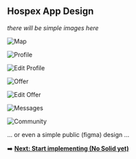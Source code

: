 ## Hospex App Design

_there will be simple images here_

![Map]()

![Profile]()

![Edit Profile]()

![Offer]()

![Edit Offer]()

![Messages]()

![Community]()

... or even a simple public (figma) design ...

:arrow_right: **[Next: Start implementing (No Solid yet)](start.md)**
